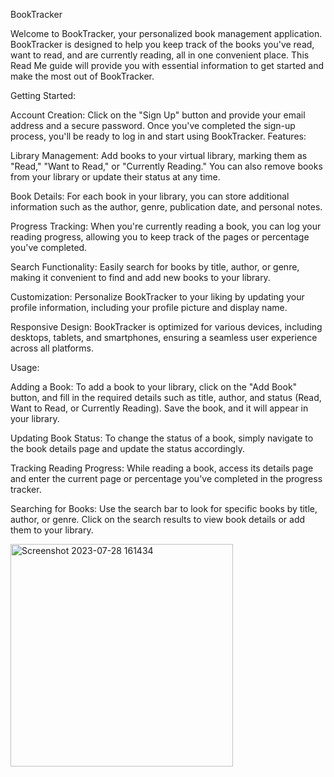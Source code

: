 BookTracker

Welcome to BookTracker, your personalized book management application. BookTracker is designed to help you keep track of the books you've read, want to read, and are currently reading, all in one convenient place. This Read Me guide will provide you with essential information to get started and make the most out of BookTracker.

Getting Started:

Account Creation: Click on the "Sign Up" button and provide your email address and a secure password. Once you've completed the sign-up process, you'll be ready to log in and start using BookTracker.
Features:

Library Management: Add books to your virtual library, marking them as "Read," "Want to Read," or "Currently Reading." You can also remove books from your library or update their status at any time.

Book Details: For each book in your library, you can store additional information such as the author, genre, publication date, and personal notes.

Progress Tracking: When you're currently reading a book, you can log your reading progress, allowing you to keep track of the pages or percentage you've completed.

Search Functionality: Easily search for books by title, author, or genre, making it convenient to find and add new books to your library.

Customization: Personalize BookTracker to your liking by updating your profile information, including your profile picture and display name.

Responsive Design: BookTracker is optimized for various devices, including desktops, tablets, and smartphones, ensuring a seamless user experience across all platforms.

Usage:

Adding a Book: To add a book to your library, click on the "Add Book" button, and fill in the required details such as title, author, and status (Read, Want to Read, or Currently Reading). Save the book, and it will appear in your library.

Updating Book Status: To change the status of a book, simply navigate to the book details page and update the status accordingly.

Tracking Reading Progress: While reading a book, access its details page and enter the current page or percentage you've completed in the progress tracker.

Searching for Books: Use the search bar to look for specific books by title, author, or genre. Click on the search results to view book details or add them to your library.


<img width="356" alt="Screenshot 2023-07-28 161434" src="https://github.com/Blackheadbeast/booktracker/assets/96144118/4944eda6-3030-4231-b6f7-b8a62585371a">
